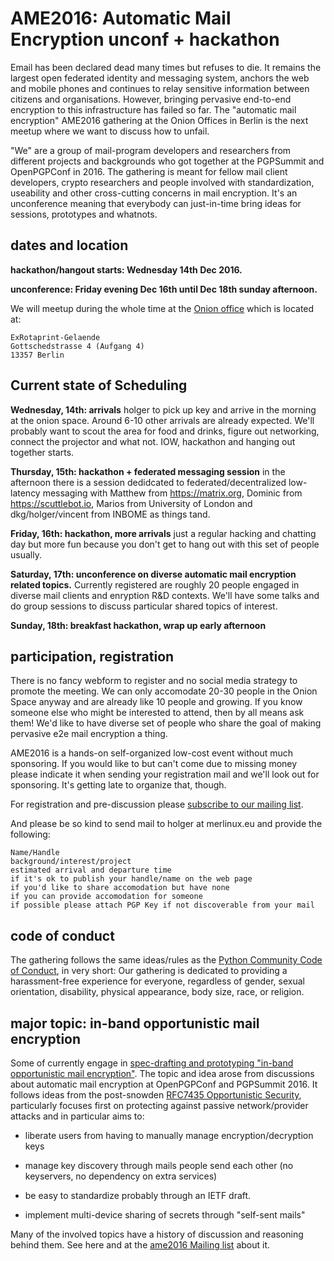 
# AME2016: Automatic Mail Encryption unconf + hackathon

Email has been declared dead many times but refuses to die. It remains the largest open federated identity and messaging system, anchors the web and mobile phones and continues to relay sensitive information between citizens and organisations.  However, bringing pervasive end-to-end encryption to this infrastructure has failed so far.  The "automatic mail encryption" AME2016 gathering at the Onion Offices in Berlin is the next meetup where we want to discuss how to unfail.  

"We" are a group of mail-program developers and researchers from different projects and backgrounds who got together at the PGPSummit and OpenPGPConf in 2016.  The gathering is meant for fellow mail client developers, crypto researchers and people involved with standardization, useability and other cross-cutting concerns in mail encryption.  It's an unconference meaning that everybody can just-in-time bring ideas for sessions, prototypes and whatnots. 


## dates and location

**hackathon/hangout starts: Wednesday 14th Dec 2016.**

**unconference: Friday evening Dec 16th until Dec 18th sunday afternoon.**

We will meetup during the whole time at the [Onion office](http://www.openstreetmap.org/node/3237956432#map=19/52.55048/13.36968) which is located at:

    ExRotaprint-Gelaende
    Gottschedstrasse 4 (Aufgang 4)
    13357 Berlin

## Current state of Scheduling

**Wednesday, 14th: arrivals** holger to pick up key and arrive in the morning at the onion space. Around 6-10 other arrivals are already expected. We'll probably want to scout the area for food and drinks, figure out networking, connect the projector and what not. IOW, hackathon and hanging out together starts.

**Thursday, 15th: hackathon + federated messaging session** in the afternoon there is a session dedidcated to federated/decentralized low-latency messaging with Matthew from https://matrix.org, Dominic from https://scuttlebot.io, Marios from University of London and dkg/holger/vincent from INBOME as things tand.

**Friday, 16th: hackathon, more arrivals** just a regular hacking and chatting day but more fun because you don't get to hang out with this set of people usually.

**Saturday, 17th: unconference on diverse automatic mail encryption related topics.** Currently registered are roughly 20 people engaged in diverse mail clients and enryption R&D contexts. We'll have some talks and do group sessions to discuss particular shared topics of interest.

**Sunday, 18th: breakfast hackathon, wrap up early afternoon**

## participation, registration

There is no fancy webform to register and no social media strategy to promote the meeting. We can only accomodate 20-30 people in the Onion Space anyway and are already like 10 people and growing. If you know someone else who might be interested to attend, then by all means ask them!  We'd like to have diverse set of people who share the goal of making pervasive e2e mail encryption a thing.

AME2016 is a hands-on self-organized low-cost event without much sponsoring. If you would like to but can't come due to missing money please indicate it when sending your registration mail and we'll look out for sponsoring. It's getting late to organize that, though.

For registration and pre-discussion please [subscribe to our mailing list](https://lists.mayfirst.org/mailman/listinfo/ame2016).

And please be so kind to send mail to holger at merlinux.eu and provide the following:

    Name/Handle 
    background/interest/project
    estimated arrival and departure time
    if it's ok to publish your handle/name on the web page
    if you'd like to share accomodation but have none
    if you can provide accomodation for someone
    if possible please attach PGP Key if not discoverable from your mail


## code of conduct

The gathering follows the same ideas/rules as the [Python Community Code of Conduct](https://github.com/python/pycon-code-of-conduct/blob/master/code_of_conduct.md), in very short: Our gathering is dedicated to providing a harassment-free experience for everyone, regardless of gender, sexual orientation, disability, physical appearance, body size, race, or religion. 

## major topic: in-band opportunistic mail encryption

Some of currently engage in [spec-drafting and prototyping "in-band opportunistic mail encryption"](https://inbome.readthedocs.org).  The topic and idea arose from discussions about automatic mail encryption at OpenPGPConf and PGPSummit 2016.  It follows ideas from the post-snowden [RFC7435 Opportunistic Security](https://tools.ietf.org/html/rfc7435), particularly focuses first on protecting against passive network/provider attacks and in particular aims to:

- liberate users from having to manually manage encryption/decryption keys

- manage key discovery through mails people send each other (no
  keyservers, no dependency on extra services)

- be easy to standardize probably through an IETF draft.

- implement multi-device sharing of secrets through "self-sent mails"

Many of the involved topics have a history of discussion and reasoning behind them.  See here and at the [ame2016 Mailing list](https://lists.mayfirst.org/mailman/listinfo/ame2016) about it.
